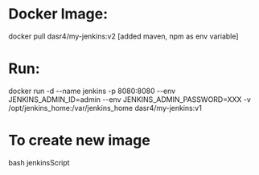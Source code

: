 # Docker Image:
docker pull dasr4/my-jenkins:v2 [added maven, npm as env variable]

# Run:
docker run -d --name jenkins -p 8080:8080 --env JENKINS_ADMIN_ID=admin --env JENKINS_ADMIN_PASSWORD=XXX -v /opt/jenkins_home:/var/jenkins_home dasr4/my-jenkins:v1

# To create new image
bash jenkinsScript
